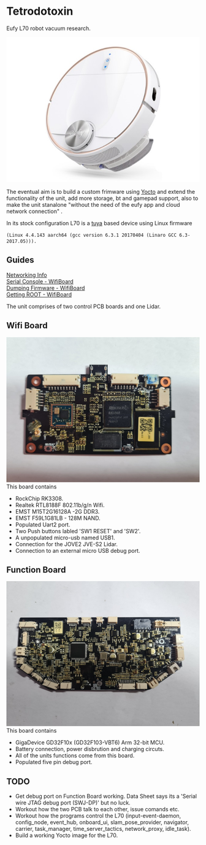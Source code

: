 # Tetrodotoxin
Eufy L70 robot vacuum research. 

![GitHub Image](Images/eufyl70.jpg)

The eventual aim is to build a custom frimware using [Yocto](https://www.yoctoproject.org/ "The Yocto Project") and extend the functionality of the unit, add more storage, bt and gamepad support, also to make the unit stanalone "without the need of the eufy app and cloud network connection" . 

In its stock configuration L70 is a [tuya](https://www.tuya.com "tuya") based device using Linux firmware 
```
(Linux 4.4.143 aarch64 (gcc version 6.3.1 20170404 (Linaro GCC 6.3-2017.05))).
```
## Guides
[Networking Info](https://github.com/spoonieau/Tetrodotoxin/blob/main/Documents/Network.md "Networking Info")     
[Serial Console - WifiBoard](https://github.com/spoonieau/Tetrodotoxin/blob/main/Documents/SerialConsoleWB.md "Serial Console WifiBoard")   
[Dumping Firmware - WifiBoard](https://github.com/spoonieau/Tetrodotoxin/blob/main/Documents/DumpingFirmwareWB.md "Dumping Firmware WifiBoard")   
[Getting ROOT - WifiBoard](https://github.com/spoonieau/Tetrodotoxin/blob/main/Documents/GettingROOTWB.md "Getting ROOT WifiBoard")   

The unit comprises of two control PCB boards and one Lidar. 
## Wifi Board
![GitHub Image](Images/WifiBoard.jpg)
This board contains
- RockChip RK3308. 
- Realtek RTL8188F 802.11b/g/n Wifi.
- EMST M15T2G16128A -2G DDR3.
- EMST F59L1G81LB - 128M NAND.
- Populated Uart2 port. 
- Two Push buttons labled 'SW1 RESET' and 'SW2'.
- A unpopulated micro-usb named USB1.
- Connection for the JOVE2 JVE-S2 Lidar.
- Connection to an external micro USB debug port. 

## Function Board 
![GitHub Image](Images/FunctionBoard.jpg)
This board contains
- GigaDevice GD32F10x (GD32F103-VBT6) Arm 32-bit MCU.
- Battery connection, power disbrution and charging circuts.
- All of the units functions come from this board.
- Populated five pin debug port.

## TODO
- Get debug port on Function Board working. Data Sheet says its a 'Serial wire JTAG debug port (SWJ-DP)' but no luck.   
- Workout how the two PCB talk to each other, issue comands etc.   
- Workout how the programs control the L70 (input-event-daemon, config_node, event_hub, onboard_ui, slam_pose_provider, navigator, carrier, task_manager, time_server_tactics, network_proxy, idle_task).  
- Build a working Yocto image for the L70.  
